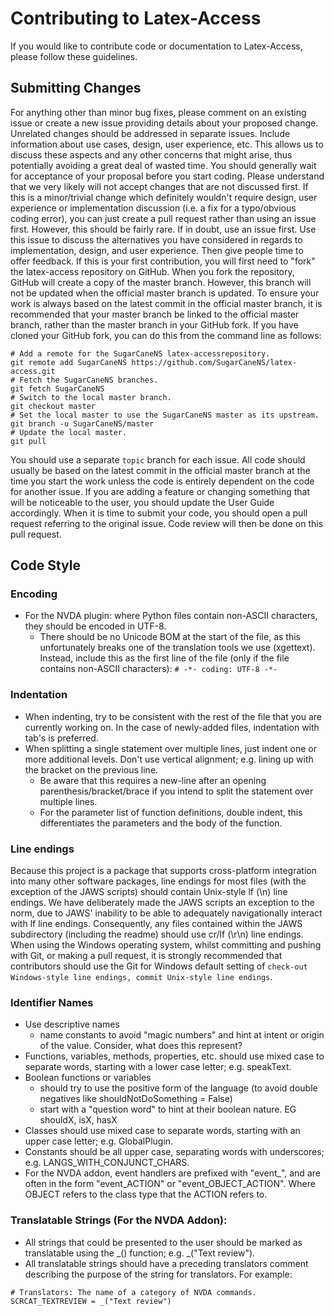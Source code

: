 # Contributing to Latex-Access
If you would like to contribute code or documentation to Latex-Access, please follow these guidelines.

## Submitting Changes
For anything other than minor bug fixes, please comment on an existing issue or create a new issue providing details about your proposed change. Unrelated changes should be addressed in separate issues. Include information about use cases, design, user experience, etc. This allows us to discuss these aspects and any other concerns that might arise, thus potentially avoiding a great deal of wasted time. You should generally wait for acceptance of your proposal before you start coding. Please understand that we very likely will not accept changes that are not discussed first.
If this is a minor/trivial change which definitely wouldn't require design, user experience or implementation discussion (i.e. a fix for a typo/obvious coding error), you can just create a pull request rather than using an issue first. However, this should be fairly rare. If in doubt, use an issue first. Use this issue to discuss the alternatives you have considered in regards to implementation, design, and user experience. Then give people time to offer feedback.
If this is your first contribution, you will first need to "fork" the latex-access repository on GitHub.
When you fork the repository, GitHub will create a copy of the master branch. However, this branch will not be updated when the official master branch is updated. To ensure your work is always based on the latest commit in the official master branch, it is recommended that your master branch be linked to the official master branch, rather than the master branch in your GitHub fork. If you have cloned your GitHub fork, you can do this from the command line as follows:

```
# Add a remote for the SugarCaneNS latex-accessrepository.
git remote add SugarCaneNS https://github.com/SugarCaneNS/latex-access.git
# Fetch the SugarCaneNS branches.
git fetch SugarCaneNS
# Switch to the local master branch.
git checkout master
# Set the local master to use the SugarCaneNS master as its upstream.
git branch -u SugarCaneNS/master
# Update the local master.
git pull
```
You should use a separate `topic` branch for each issue. All code should usually be based on the latest commit in the official master branch at the time you start the work unless the code is entirely dependent on the code for another issue.
If you are adding a feature or changing something that will be noticeable to the user, you should update the User Guide accordingly.
When it is time to submit your code, you should open a pull request referring to the original issue. Code review will then be done on this pull request.

## Code Style
### Encoding
* For the NVDA plugin: where Python files contain non-ASCII characters, they should be encoded in UTF-8.
	* There should be no Unicode BOM at the start of the file, as this unfortunately breaks one of the translation tools we use (xgettext). Instead, include this as the first line of the file (only if the file contains non-ASCII characters):
```# -*- coding: UTF-8 -*-```

### Indentation
* When indenting, try to be consistent with the rest of the file that you are currently working on.  In the case of newly-added files, indentation with tab's is preferred.
* When splitting a single statement over multiple lines, just indent one or more additional levels. Don't use vertical alignment; e.g. lining up with the bracket on the previous line.
	* Be aware that this requires a new-line after an opening parenthesis/bracket/brace if you intend to split the statement over multiple lines.
	* For the parameter list of function definitions, double indent, this differentiates the parameters and the body of the function.

### Line endings
Because this project is a package that supports cross-platform integration into many other software packages, line endings for most files (with the exception of the JAWS scripts) should contain Unix-style lf (\\n) line endings.  We have deliberately made the JAWS scripts an exception to the norm, due to JAWS' inability to be able to adequately navigationally interact with lf line endings.  Consequently, any files contained within the JAWS subdirectory (including the readme) should use cr/lf (\\r\\n) line endings.  When using the Windows operating system, whilst committing and pushing with Git, or making a pull request, it is strongly recommended that contributors should use the Git for Windows default setting of `check-out Windows-style line endings, commit Unix-style line endings`.

### Identifier Names
* Use descriptive names
	* name constants to avoid "magic numbers" and hint at intent or origin of the value. Consider, what does this represent?
* Functions, variables, methods, properties, etc. should use mixed case to separate words, starting with a lower case letter; e.g. speakText.
* Boolean functions or variables
	* should try to use the positive form of the language (to avoid double negatives like shouldNotDoSomething = False)
	* start with a "question word" to hint at their boolean nature. EG shouldX, isX, hasX
* Classes should use mixed case to separate words, starting with an upper case letter; e.g. GlobalPlugin.
* Constants should be all upper case, separating words with underscores; e.g. LANGS_WITH_CONJUNCT_CHARS.
* For the NVDA addon, event handlers are prefixed with "event_", and are often in the form "event_ACTION" or "event_OBJECT_ACTION". Where OBJECT refers to the class type that the ACTION refers to.

### Translatable Strings (For the NVDA Addon):
* All strings that could be presented to the user should be marked as translatable using the _() function; e.g. _("Text review").
* All translatable strings should have a preceding translators comment describing the purpose of the string for translators. For example:
```
# Translators: The name of a category of NVDA commands.
SCRCAT_TEXTREVIEW = _("Text review")
```